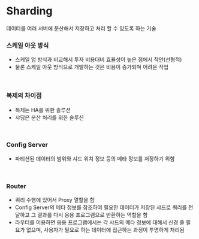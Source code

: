 # Sharding
데이터를 여러 서버에 분산해서 저장하고 처리 할 수 있도록 하는 기술
<br/>

### 스케일 아웃 방식
  + 스케일 업 방식과 비교해서 투자 비용대비 효율성이 높은 점에서 착안(선형적)
  + 물론 스케일 아웃 방식으로 개발하는 것은 비용이 증가되며 어려운 작업
<br/>

### 복제의 차이점
  + 복제는 HA를 위한 솔루션
  + 샤딩은 분산 처리를 위한 솔루션
<br/>

### Config Server
  + 파티션된 데이터의 범위와 샤드 위치 정보 등의 메타 정보를 저장하기 위함
<br/>

### Router
  + 쿼리 수행에 있어서 Proxy 열할을 함
  + Config Server의 메타 정보를 참조하여 필요한 데이터가 저장된 샤드로 쿼리를 전달하고 그 결과를 다시 응용 프로그램으로 반환하는 역할을 함
  + 라우터를 이용하면 응용 프로그램에서는 각 샤드의 메타 정보에 대해서 신경 쓸 필요가 없으며, 사용자가 필요로 하는 데이터에 접근하는 과정이 투명하게 처리됨
